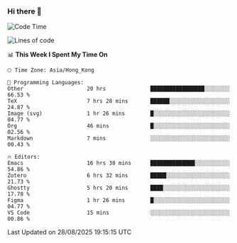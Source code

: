 ### Hi there 👋

<!--
**nicehiro/nicehiro** is a ✨ _special_ ✨ repository because its `README.md` (this file) appears on your GitHub profile.

Here are some ideas to get you started:

- 🔭 I’m currently working on ...
- 🌱 I’m currently learning ...
- 👯 I’m looking to collaborate on ...
- 🤔 I’m looking for help with ...
- 💬 Ask me about ...
- 📫 How to reach me: ...
- 😄 Pronouns: ...
- ⚡ Fun fact: ...
-->

<!--START_SECTION:waka-->
![Code Time](http://img.shields.io/badge/Code%20Time-954%20hrs%2025%20mins-blue)

![Lines of code](https://img.shields.io/badge/From%20Hello%20World%20I%27ve%20Written-1.9%20million%20lines%20of%20code-blue)

📊 **This Week I Spent My Time On** 

```text
🕑︎ Time Zone: Asia/Hong_Kong

💬 Programming Languages: 
Other                    20 hrs              █████████████████░░░░░░░░   66.53 % 
TeX                      7 hrs 28 mins       ██████░░░░░░░░░░░░░░░░░░░   24.87 % 
Image (svg)              1 hr 26 mins        █░░░░░░░░░░░░░░░░░░░░░░░░   04.77 % 
Org                      46 mins             █░░░░░░░░░░░░░░░░░░░░░░░░   02.56 % 
Markdown                 7 mins              ░░░░░░░░░░░░░░░░░░░░░░░░░   00.43 % 

🔥 Editors: 
Emacs                    16 hrs 30 mins      ██████████████░░░░░░░░░░░   54.86 % 
Zotero                   6 hrs 32 mins       █████░░░░░░░░░░░░░░░░░░░░   21.73 % 
Ghostty                  5 hrs 20 mins       ████░░░░░░░░░░░░░░░░░░░░░   17.78 % 
Figma                    1 hr 26 mins        █░░░░░░░░░░░░░░░░░░░░░░░░   04.77 % 
VS Code                  15 mins             ░░░░░░░░░░░░░░░░░░░░░░░░░   00.86 % 
```


 Last Updated on 28/08/2025 19:15:15 UTC
<!--END_SECTION:waka-->
